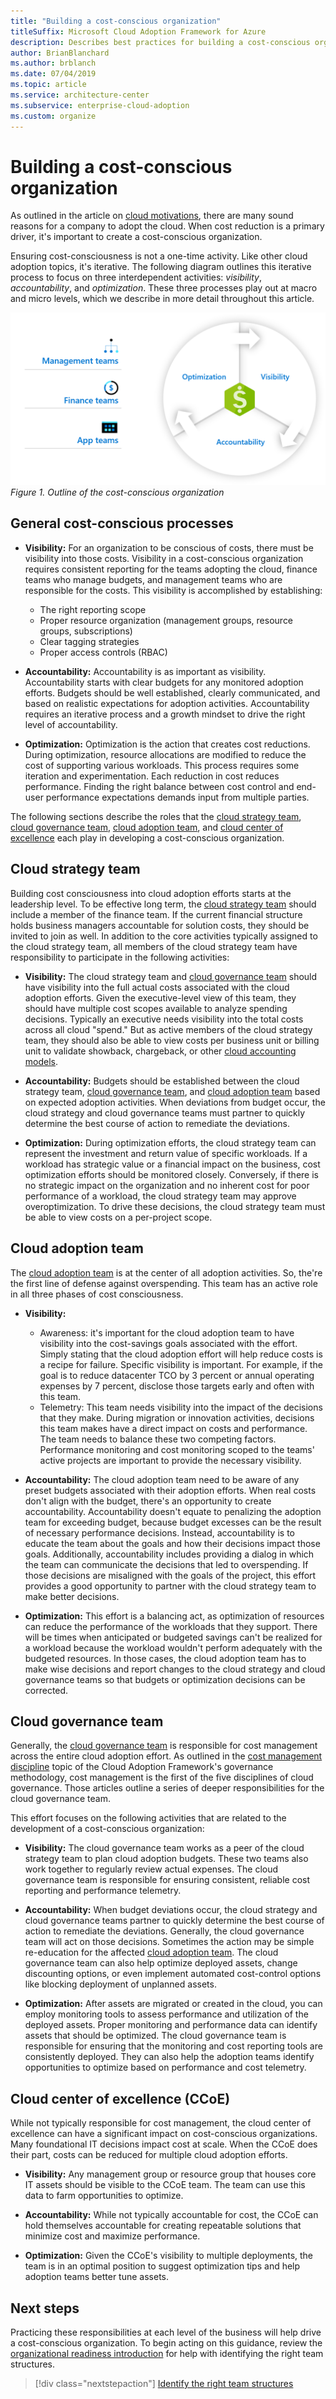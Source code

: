 ```yaml
---
title: "Building a cost-conscious organization"
titleSuffix: Microsoft Cloud Adoption Framework for Azure
description: Describes best practices for building a cost-conscious organization
author: BrianBlanchard
ms.author: brblanch
ms.date: 07/04/2019
ms.topic: article
ms.service: architecture-center
ms.subservice: enterprise-cloud-adoption
ms.custom: organize
---
```


# Building a cost-conscious organization

As outlined in the article on [cloud motivations](../business-strategy/motivations-why-are-we-moving-to-the-cloud.md), there are many sound reasons for a company to adopt the cloud. When cost reduction is a primary driver, it's important to create a cost-conscious organization.

Ensuring cost-consciousness is not a one-time activity. Like other cloud adoption topics, it's iterative. The following diagram outlines this iterative process to focus on three interdependent activities: *visibility*, *accountability*, and *optimization*. These three processes play out at macro and micro levels, which we describe in more detail throughout this article.

![Cost-conscious process](../_images/ready/cost-optimization-process.png)
*Figure 1. Outline of the cost-conscious organization*

## General cost-conscious processes

- **Visibility:** For an organization to be conscious of costs, there must be visibility into those costs. Visibility in a cost-conscious organization requires consistent reporting for the teams adopting the cloud, finance teams who manage budgets, and management teams who are responsible for the costs. This visibility is accomplished by establishing:
   - The right reporting scope
   - Proper resource organization (management groups, resource groups, subscriptions)
   - Clear tagging strategies
   - Proper access controls (RBAC)

- **Accountability:** Accountability is as important as visibility. Accountability starts with clear budgets for any monitored adoption efforts. Budgets should be well established, clearly communicated, and based on realistic expectations for adoption activities. Accountability requires an iterative process and a growth mindset to drive the right level of accountability.

- **Optimization:** Optimization is the action that creates cost reductions. During optimization, resource allocations are modified to reduce the cost of supporting various workloads. This process requires some iteration and experimentation. Each reduction in cost reduces performance. Finding the right balance between cost control and end-user performance expectations demands input from multiple parties.

The following sections describe the roles that the [cloud strategy team](./cloud-strategy.md), [cloud governance team](./cloud-governance.md), [cloud adoption team](./cloud-adoption.md), and [cloud center of excellence](./cloud-center-excellence.md) each play in developing a cost-conscious organization.

## Cloud strategy team

Building cost consciousness into cloud adoption efforts starts at the leadership level. To be effective long term, the [cloud strategy team](./cloud-strategy.md) should include a member of the finance team. If the current financial structure holds business managers accountable for solution costs, they should be invited to join as well. In addition to the core activities typically assigned to the cloud strategy team, all members of the cloud strategy team have responsibility to participate in the following activities:

- **Visibility:** The cloud strategy team and  [cloud governance team](./cloud-governance.md) should have visibility into the full actual costs associated with the cloud adoption efforts. Given the executive-level view of this team, they should have multiple cost scopes available to analyze spending decisions. Typically an executive needs visibility into the total costs across all cloud "spend." But as active members of the cloud strategy team, they should also be able to view costs per business unit or billing unit to validate showback, chargeback, or other [cloud accounting models](../business-strategy/cloud-accounting.md).

- **Accountability:** Budgets should be established between the cloud strategy team, [cloud governance team](./cloud-governance.md), and [cloud adoption team](./cloud-adoption.md) based on expected adoption activities. When deviations from budget occur, the cloud strategy and cloud governance teams must partner to quickly determine the best course of action to remediate the deviations.

- **Optimization:** During optimization efforts, the cloud strategy team can represent the investment and return value of specific workloads. If a workload has strategic value or a financial impact on the business, cost optimization efforts should be monitored closely. Conversely, if there is no strategic impact on the organization and no inherent cost for poor performance of a workload, the cloud strategy team may approve overoptimization. To drive these decisions, the cloud strategy team must be able to view costs on a per-project scope.

## Cloud adoption team

The [cloud adoption team](./cloud-adoption.md) is at the center of all adoption activities. So, the're the first line of defense against overspending. This team has an active role in all three phases of cost consciousness.

- **Visibility:**

  - Awareness: it's important for the cloud adoption team to have visibility into the cost-savings goals associated with the effort. Simply stating that the cloud adoption effort will help reduce costs is a recipe for failure. Specific visibility is important. For example, if the goal is to reduce datacenter TCO by 3 percent or annual operating expenses by 7 percent, disclose those targets early and often with this team.
  - Telemetry: This team needs visibility into the impact of the decisions that they make. During migration or innovation activities, decisions this team makes have a direct impact on costs and performance. The team needs to balance these two competing factors. Performance monitoring and cost monitoring scoped to the teams' active projects are important to provide the necessary visibility.

- **Accountability:** The cloud adoption team need to be aware of any preset budgets associated with their adoption efforts. When real costs don't align with the budget, there's an opportunity to create accountability. Accountability doesn't equate to penalizing the adoption team for exceeding budget, because budget excesses can be the result of necessary performance decisions. Instead, accountability is to educate the team about the goals and how their decisions impact those goals. Additionally, accountability includes providing a dialog in which the team can communicate the decisions that led to overspending. If those decisions are misaligned with the goals of the project, this effort provides a good opportunity to partner with the cloud strategy team to make better decisions.

- **Optimization:** This effort is a balancing act, as optimization of resources can reduce the performance of the workloads that they support. There will be times when anticipated or budgeted savings can't be realized for a workload because the workload wouldn't perform adequately with the budgeted resources. In those cases, the cloud adoption team has to make wise decisions and report changes to the cloud strategy and cloud governance teams so that budgets or optimization decisions can be corrected.

## Cloud governance team

Generally, the [cloud governance team](./cloud-governance.md) is responsible for cost management across the entire cloud adoption effort. As outlined in the [cost management discipline](../governance/cost-management/index.md) topic of the Cloud Adoption Framework's governance methodology, cost management is the first of the five disciplines of cloud governance. Those articles outline a series of deeper responsibilities for the cloud governance team.

This effort focuses on the following activities that are related to the development of a cost-conscious organization:

- **Visibility:** The cloud governance team works as a peer of the cloud strategy team to plan cloud adoption budgets. These two teams also work together to regularly review actual expenses. The cloud governance team is responsible for ensuring consistent, reliable cost reporting and performance telemetry.

- **Accountability:** When budget deviations occur, the cloud strategy and cloud governance teams partner to quickly determine the best course of action to remediate the deviations. Generally, the cloud governance team will act on those decisions. Sometimes the action may be simple re-education for the affected [cloud adoption team](./cloud-adoption.md). The cloud governance team can also help optimize deployed assets, change discounting options, or even implement automated cost-control options like blocking deployment of unplanned assets.

- **Optimization:** After assets are migrated or created in the cloud, you can employ monitoring tools to assess performance and utilization of the deployed assets. Proper monitoring and performance data can identify assets that should be optimized. The cloud governance team is responsible for ensuring that the monitoring and cost reporting tools are consistently deployed. They can also help the adoption teams identify opportunities to optimize based on performance and cost telemetry.

## Cloud center of excellence (CCoE)

While not typically responsible for cost management, the cloud center of excellence can have a significant impact on cost-conscious organizations. Many foundational IT decisions impact cost at scale. When the CCoE does their part, costs can be reduced for multiple cloud adoption efforts.

- **Visibility:** Any management group or resource group that houses core IT assets should be visible to the CCoE team. The team can use this data to farm opportunities to optimize.

- **Accountability:** While not typically accountable for cost, the CCoE can hold themselves accountable for creating repeatable solutions that minimize cost and maximize performance.

- **Optimization:** Given the CCoE's visibility to multiple deployments, the team is in an optimal position to suggest optimization tips and help adoption teams better tune assets.

## Next steps

Practicing these responsibilities at each level of the business will help drive a cost-conscious organization. To begin acting on this guidance, review the [organizational readiness introduction](./index.md) for help with identifying the right team structures.

> [!div class="nextstepaction"]
> [Identify the right team structures](./index.md)

